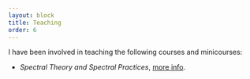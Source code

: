 ```yaml
---
layout: block
title: Teaching
order: 6
---
```

I have been involved in teaching the following courses and minicourses:

- *Spectral Theory and Spectral Practices*, [more info](https://uzerbinati.eu/teaching/spectral_theory).
